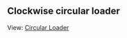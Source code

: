 ## Clockwise circular loader
View: <a href="https://ahmed-sial.github.io/front-end-projects/circular-loader/">Circular Loader</a>
